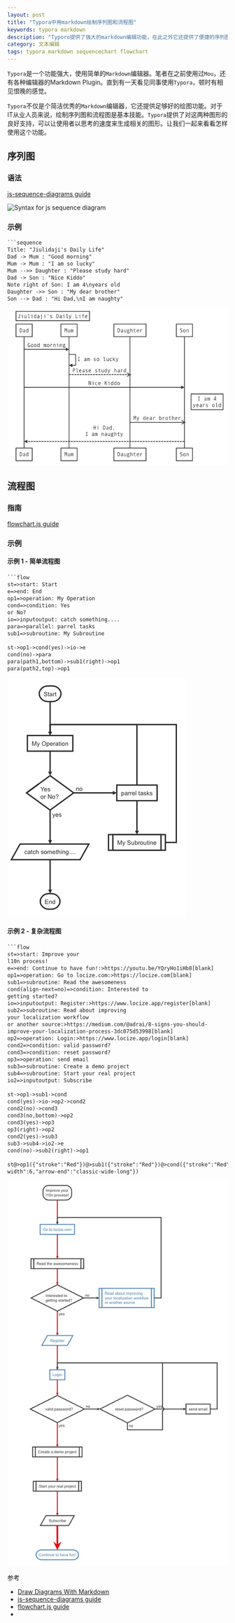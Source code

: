 ```yaml
---
layout: post
title: "Typora中用markdown绘制序列图和流程图"
keywords: typora markdown
description: "Typoro提供了强大的markdown编辑功能，在此之外它还提供了便捷的序列图和流程图绘制功能"
category: 文本编辑
tags: typora markdown sequencechart flowchart
---
```


`Typora`是一个功能强大，使用简单的`Markdown`编辑器。笔者在之前使用过`Mou`，还有各种编辑器的Markdown Plugin。直到有一天看见同事使用`Typora`，顿时有相见恨晚的感觉。

`Typora`不仅是个简洁优秀的`Markdown`编辑器，它还提供足够好的绘图功能。对于IT从业人员来说，绘制序列图和流程图是基本技能。`Typora`提供了对这两种图形的良好支持，可以让使用者以思考的速度来生成相关的图形。让我们一起来看看怎样使用这个功能。

## 序列图

### 语法

[js-sequence-diagrams guide](https://bramp.github.io/js-sequence-diagrams/)

![Syntax for js sequence diagram](https://bramp.github.io/js-sequence-diagrams/images/grammar.png)

### 示例

```
​```sequence
Title: "Jiulidaji's Daily Life"
Dad -> Mum : "Good morning"
Mum -> Mum : "I am so lucky"
Mum -->> Daughter : "Please study hard"
Dad -> Son : "Nice Kiddo"
Note right of Son: I am 4\nyears old
Daughter ->> Son : "My dear brother"
Son --> Dad : "Hi Dad,\nI am naughty"
```

![序列图示例](/assets/img/20200729_sequencechart.jpg)

## 流程图

### 指南

[flowchart.js guide](http://flowchart.js.org/)

### 示例

#### 示例 1 - 简单流程图

```
​```flow
st=>start: Start
e=>end: End
op1=>operation: My Operation
cond=>condition: Yes
or No?
io=>inputoutput: catch something....
para=>parallel: parrel tasks
sub1=>subroutine: My Subroutine

st->op1->cond(yes)->io->e
cond(no)->para
para(path1,bottom)->sub1(right)->op1
para(path2,top)->op1
```

![流程示例1](/assets/img/20200729_flowchart1.jpg)

#### 示例 2 - 复杂流程图

```
​```flow
st=>start: Improve your
l10n process!
e=>end: Continue to have fun!:>https://youtu.be/YQryHo1iHb8[blank]
op1=>operation: Go to locize.com:>https://locize.com[blank]
sub1=>subroutine: Read the awesomeness
cond(align-next=no)=>condition: Interested to
getting started?
io=>inputoutput: Register:>https://www.locize.app/register[blank]
sub2=>subroutine: Read about improving
your localization workflow
or another source:>https://medium.com/@adrai/8-signs-you-should-improve-your-localization-process-3dc075d53998[blank]
op2=>operation: Login:>https://www.locize.app/login[blank]
cond2=>condition: valid password?
cond3=>condition: reset password?
op3=>operation: send email
sub3=>subroutine: Create a demo project
sub4=>subroutine: Start your real project
io2=>inputoutput: Subscribe

st->op1->sub1->cond
cond(yes)->io->op2->cond2
cond2(no)->cond3
cond3(no,bottom)->op2
cond3(yes)->op3
op3(right)->op2
cond2(yes)->sub3
sub3->sub4->io2->e
cond(no)->sub2(right)->op1

st@>op1({"stroke":"Red"})@>sub1({"stroke":"Red"})@>cond({"stroke":"Red"})@>io({"stroke":"Red"})@>op2({"stroke":"Red"})@>cond2({"stroke":"Red"})@>sub3({"stroke":"Red"})@>sub4({"stroke":"Red"})@>io2({"stroke":"Red"})@>e({"stroke":"Red","stroke-width":6,"arrow-end":"classic-wide-long"})
```

![流程示例2](/assets/img/20200729_flowchart2.jpg)

参考
- [Draw Diagrams With Markdown](https://support.typora.io/Draw-Diagrams-With-Markdown/)
- [js-sequence-diagrams guide](https://bramp.github.io/js-sequence-diagrams/)
- [flowchart.js guide](http://flowchart.js.org/)
- 
